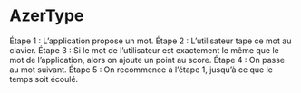 # AzerType
Étape 1 : L’application propose un mot.   Étape 2 : L’utilisateur tape ce mot au clavier.   Étape 3 : Si le mot de l’utilisateur est exactement le même que le mot de l’application, alors on ajoute un point au score.  Étape 4 : On passe au mot suivant.    Étape 5 : On recommence à l’étape 1, jusqu’à ce que le temps soit écoulé. 
